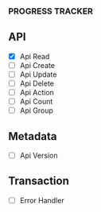 ### PROGRESS TRACKER
## API
- [x]   Api Read
- [ ]   Api Create
- [ ]   Api Update
- [ ]   Api Delete
- [ ]   Api Action
- [ ]   Api Count
- [ ]   Api Group

## Metadata
- [ ]   Api Version

## Transaction
- [ ]   Error Handler
